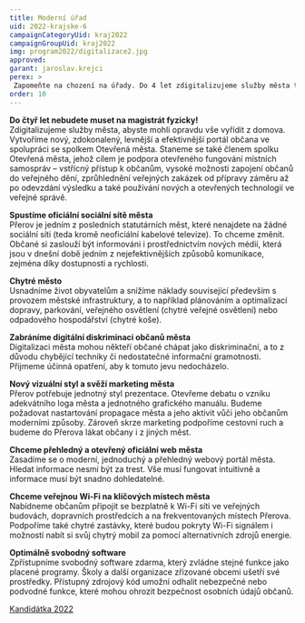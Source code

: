 ```yaml
---
title: Moderní úřad
uid: 2022-krajske-6
campaignCategoryUid: kraj2022
campaignGroupUid: kraj2022
img: program2022/digitalizace2.jpg
approved:
garant: jaroslav.krejci
perex: >
 Zapomeňte na chození na úřady. Do 4 let zdigitalizujeme služby města tak, abyste vše mohli vyřídit z domova. S digitalizací souvisí také nové oficiální sociální sítě města, díky kterým budou občané informováni a informace budete moci získávat rovnou v našich ulicích, a to díky nové veřejné Wi-Fi na klíčových místech v Přerově.
order: 10
---
```


**Do čtyř let nebudete muset na magistrát fyzicky!** <br>
Zdigitalizujeme služby města, abyste mohli opravdu vše vyřídit z domova. Vytvoříme nový, zdokonalený, levnější a efektivnější portál občana ve spolupráci se spolkem Otevřená města. Staneme se také členem spolku Otevřená města, jehož cílem je podpora otevřeného fungování místních samospráv – vstřícný přístup k občanům, vysoké možnosti zapojení občanů do veřejného dění, zprůhlednění veřejných zakázek od přípravy záměru až po odevzdání výsledku a také používání nových a otevřených technologií ve veřejné správě. 

**Spustíme oficiální sociální sítě města** <br>
Přerov je jedním z posledních statutárních měst, které nenajdete na žádné sociální síti (teda kromě neoficiální kabelové televize). To chceme změnit. Občané si zaslouží být informováni i prostřednictvím nových médií, která jsou v dnešní době jedním z nejefektivnějších způsobů komunikace, zejména díky dostupnosti a rychlosti. 
 
**Chytré město** <br>
Usnadníme život obyvatelům a snížíme náklady související především s provozem městské infrastruktury, a to například plánováním a optimalizací dopravy, parkování, veřejného osvětlení (chytré veřejné osvětlení) nebo odpadového hospodářství (chytré koše).
 
**Zabráníme digitální diskriminaci občanů města** <br>
Digitalizaci města mohou někteří občané chápat jako diskriminační, a to z důvodu chybějící techniky či nedostatečné informační gramotnosti. Přijmeme účinná opatření, aby k tomuto jevu nedocházelo.
 
**Nový vizuální styl a svěží marketing města** <br>
Přerov potřebuje jednotný styl prezentace. Otevřeme debatu o vzniku adekvátního loga města a jednotného grafického manuálu. Budeme požadovat nastartování propagace města a jeho aktivit vůči jeho občanům moderními způsoby. Zároveň skrze marketing podpoříme cestovní ruch a budeme do Přerova lákat občany i z jiných měst.
 
**Chceme přehledný a otevřený oficiální web města** <br>
Zasadíme se o moderní, jednoduchý a přehledný webový portál města. Hledat informace nesmí být za trest. Vše musí fungovat intuitivně a informace musí být snadno dohledatelné.
 
**Chceme veřejnou Wi-Fi na klíčových místech města** <br>
Nabídneme občanům připojit se bezplatně k Wi-Fi síti ve veřejných budovách, dopravních prostředcích a na frekventovaných místech Přerova. Podpoříme také chytré zastávky, které budou pokryty Wi-Fi signálem i možností nabít si svůj chytrý mobil za pomocí alternativních zdrojů energie.
 
**Optimálně svobodný software** <br>
Zpřístupníme svobodný software zdarma, který zvládne stejné funkce jako placené programy.
Školy a další organizace zřizované obcemi ušetří své prostředky. Přístupný zdrojový kód umožní odhalit nebezpečné nebo podvodné funkce, které mohou ohrozit bezpečnost osobních údajů občanů.

[Kandidátka 2022](/volby-2022/)

